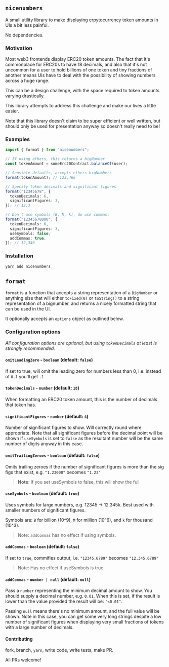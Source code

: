## `nicenumbers`

A small utility library to make displaying crpytocurrency token amounts in UIs a bit less painful.

No dependencies.

### Motivation

Most web3 frontends display ERC20 token amounts. The fact that it's commonplace for ERC20s to have 18 decimals, and also that it's not uncommon for a user to hold billions of one token and tiny fractions of another means UIs have to deal with the possibility of showing numbers across a huge range.

This can be a design challenge, with the space required to token amounts varying drastically.

This library attempts to address this challenge and make our lives a little easier.

Note that this library doesn't claim to be super efficient or well written, but should only be used for presentation anyway so doesn't really need to be!

### Examples

```typescript
import { format } from "nicenumbers";

// If using ethers, this returns a bigNumber
const tokenAmount = someErc20Contract.balanceOf(user);

// Sensible defaults, accepts ethers bigNumbers
format(tokenAmount); // 123.46k

// Specify token decimals and significant figures
format("12345678", {
  tokenDecimals: 6,
  significantFigures: 3,
}); // 12.3

// Don't use symbols (B, M, k), do use commas:
format("12345678000", {
  tokenDecimals: 6,
  significantFigures: 3,
  useSymbols: false,
  addCommas: true,
}); // 12,346
```

### Installation

```
yarn add nicenumbers
```

## `format`

`format` is a function that accepts a string representation of a `BigNumber` or anything else that will either `toFixed(0)` or `toString()` to a string representation of a bignumber, and returns a nicely formatted string that can be used in the UI.

It optionally accepts an `options` object as outlined below.

### Configuration options

_All configuration options are optional, but using `tokenDecimals` at least is strongly recommended._

#### `omitLeadingZero` - `boolean` (default: `false`)

If set to true, will omit the leading zero for numbers less than 0, i.e. instead of `0.1` you'll get `.1`

#### `tokenDecimals` - `number` (default: `18`)

When formatting an ERC20 token amount, this is the number of decimals that token has.

#### `significantFigures` - `number` (default: `4`)

Number of significant figures to show. Will correctly round where appropriate. Note that all significant figures before the decimal point will be shown if `useSymbols` is set to `false` as the resultant number will be the same number of digits anyway in this case.

#### `omitTrailingZeroes` - `boolean` (default: `false`)

Omits trailing zeroes if the number of significant figures is more than the sig figs that exist, e.g. `"1.23000"` becomes `"1.23"`

> **Note**: If you set useSymbols to false, this will show the full

#### `useSymbols` - `boolean` (default: `true`)

Uses symbols for large numbers, e.g. 12345 -> 12.345k. Best used with smaller numbers of significant figures.

Symbols are: `B` for billion (10^9), `M` for million (10^6), and `k` for thousand (10^3).

> Note: `addCommas` has no effect if using symbols.

#### `addCommas` - `boolean` (default: `false`)

If set to `true`, commifies output, i.e. `"12345.6789"` becomes `"12,345.6789"`

> Note: Has no effect if useSymbols is true

#### `addCommas` - `number | null` (default: `null`)

Pass a `number` representing the minimum decimal amount to show. You should supply a decimal number, e.g. `0.01`. When this is set, if the result is lower than the value provided the result will be: `"<0.01"`.

Passing `null` means there's no minimum amount, and the full value will be shown. Note in this case, you can get some very long strings despite a low number of significant figures when displaying very small fractions of tokens with a large number of decimals.

#### Contributing

fork, branch, `yarn`, write code, write tests, make PR.

All PRs welcome!
